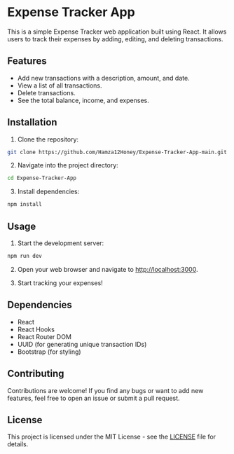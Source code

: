 # Expense Tracker App

This is a simple Expense Tracker web application built using React. It allows users to track their expenses by adding, editing, and deleting transactions.

## Features

- Add new transactions with a description, amount, and date.
- View a list of all transactions.
- Delete transactions.
- See the total balance, income, and expenses.

## Installation

1. Clone the repository:

```bash
git clone https://github.com/Hamza12Honey/Expense-Tracker-App-main.git
```

2. Navigate into the project directory:

```bash
cd Expense-Tracker-App
```

3. Install dependencies:

```bash
npm install
```

## Usage

1. Start the development server:

```bash
npm run dev 
```

2. Open your web browser and navigate to [http://localhost:3000](http://localhost:3000).

3. Start tracking your expenses!

## Dependencies

- React
- React Hooks
- React Router DOM
- UUID (for generating unique transaction IDs)
- Bootstrap (for styling)

## Contributing

Contributions are welcome! If you find any bugs or want to add new features, feel free to open an issue or submit a pull request.

## License

This project is licensed under the MIT License - see the [LICENSE](LICENSE) file for details.

